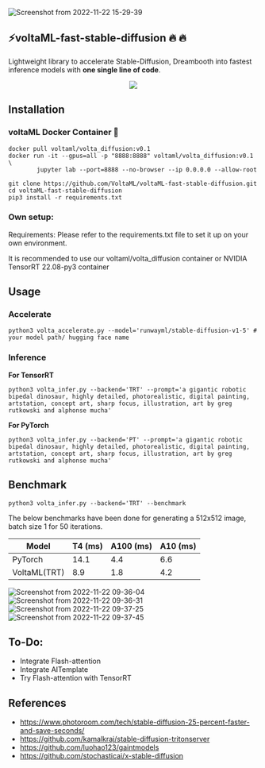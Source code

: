![Screenshot from 2022-11-22 15-29-39](https://user-images.githubusercontent.com/107309002/203284627-fa180962-75b1-41dd-83a7-124b74a1fcdf.png)

## ⚡voltaML-fast-stable-diffusion 🔥 🔥 


Lightweight library to accelerate Stable-Diffusion, Dreambooth into fastest inference models with **one single line of code**.


<div align="center">
<a href="https://discord.gg/pY5SVyHmWm"> <img src="https://dcbadge.vercel.app/api/server/pY5SVyHmWm" /> </a> 
</div>

## Installation

### voltaML Docker Container 🐳
````
docker pull voltaml/volta_diffusion:v0.1
docker run -it --gpus=all -p "8888:8888" voltaml/volta_diffusion:v0.1 \ 
        jupyter lab --port=8888 --no-browser --ip 0.0.0.0 --allow-root
        
git clone https://github.com/VoltaML/voltaML-fast-stable-diffusion.git
cd voltaML-fast-stable-diffusion
pip3 install -r requirements.txt
````

### Own setup:

Requirements: Please refer to the requirements.txt file to set it up on your own environment.

It is recommended to use our voltaml/volta_diffusion container or NVIDIA TensorRT 22.08-py3 container

## Usage

### Accelerate
```
python3 volta_accelerate.py --model='runwayml/stable-diffusion-v1-5' # your model path/ hugging face name
```

### Inference

**For TensorRT**
```
python3 volta_infer.py --backend='TRT' --prompt='a gigantic robotic bipedal dinosaur, highly detailed, photorealistic, digital painting, artstation, concept art, sharp focus, illustration, art by greg rutkowski and alphonse mucha'
```
**For PyTorch**
```
python3 volta_infer.py --backend='PT' --prompt='a gigantic robotic bipedal dinosaur, highly detailed, photorealistic, digital painting, artstation, concept art, sharp focus, illustration, art by greg rutkowski and alphonse mucha'
```
## Benchmark
```
python3 volta_infer.py --backend='TRT' --benchmark
```
The below benchmarks have been done for generating a 512x512 image, batch size 1 for 50 iterations.

| Model          | T4 (ms)      | A100 (ms)      | A10 (ms)       |
|----------------|--------------|----------------|----------------|
| PyTorch        |     14.1      | 4.4            | 6.6           |
| VoltaML(TRT)   |     8.9      | 1.8            | 4.2           |


![Screenshot from 2022-11-22 09-36-04](https://user-images.githubusercontent.com/107309002/203323895-07f2cec6-d745-4955-9605-e8a4f6b3f613.png)
![Screenshot from 2022-11-22 09-36-31](https://user-images.githubusercontent.com/107309002/203323901-b12dd1ba-044d-4b2a-89aa-f04e418d949a.png)
![Screenshot from 2022-11-22 09-37-25](https://user-images.githubusercontent.com/107309002/203323904-9bfe698b-0469-4da5-bac0-7d437c805607.png)
![Screenshot from 2022-11-22 09-37-45](https://user-images.githubusercontent.com/107309002/203323906-11262ba3-d5f8-47f3-80e8-e970c3af93a1.png)

## To-Do:
* Integrate Flash-attention
* Integrate AITemplate
* Try Flash-attention with TensorRT

## References
* https://www.photoroom.com/tech/stable-diffusion-25-percent-faster-and-save-seconds/ </br>
* https://github.com/kamalkraj/stable-diffusion-tritonserver </br>
* https://github.com/luohao123/gaintmodels </br>
* https://github.com/stochasticai/x-stable-diffusion
